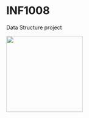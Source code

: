 # INF1008
Data Structure project

<img src="https://github.com/DeNhAiKal/INF1008/blob/main/static/MainLogo.png" data-canonical-src="https://github.com/DeNhAiKal/INF1008/blob/main/static/MainLogo.png" width="200" height="200" />
